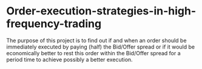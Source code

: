 # Order-execution-strategies-in-high-frequency-trading
The purpose of this project is to find out if and when an order should be immediately executed by paying (half) the Bid/Offer spread or if it would be economically better to rest this order within the Bid/Offer spread for a period time to achieve possibly a better execution.
